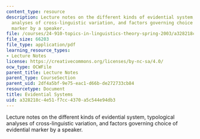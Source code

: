 ```yaml
---
content_type: resource
description: Lecture notes on the different kinds of evidential system, typological
  analyses of cross-linguistic variation, and factors governing choice of evidential
  marker by a speaker.
file: /courses/24-910-topics-in-linguistics-theory-spring-2003/a328218c4e51f7cc4370a5c544e94db3_2_evidentials.pdf
file_size: 66203
file_type: application/pdf
learning_resource_types:
- Lecture Notes
license: https://creativecommons.org/licenses/by-nc-sa/4.0/
ocw_type: OCWFile
parent_title: Lecture Notes
parent_type: CourseSection
parent_uid: 2df4a5bf-9e75-eac1-d66b-de272733cb84
resourcetype: Document
title: Evidential Systems
uid: a328218c-4e51-f7cc-4370-a5c544e94db3
---
```

Lecture notes on the different kinds of evidential system, typological analyses of cross-linguistic variation, and factors governing choice of evidential marker by a speaker.